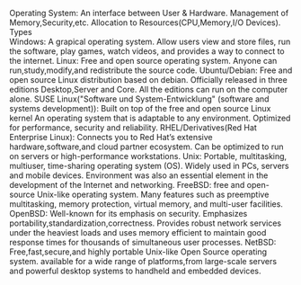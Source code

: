 Operating System:
An interface between User & Hardware.
Management of Memory,Security,etc.
Allocation to Resources(CPU,Memory,I/O Devices).
  Types  
    Windows:
        A grapical operating system.
        Allow users
            view and store files,
            run the software,
            play games, 
            watch videos,
            and provides a way to connect to the internet.
    Linux:
    Free and open source operating system.
    Anyone can run,study,modify,and redistribute the source code.
        Ubuntu/Debian:
            Free and open source Linux distribution based on debian.
            Officially released in three editions Desktop,Server and Core.
            All the editions can run on the computer alone.
        SUSE Linux("Software und System-Entwicklung" (software and systems development)):
            Built on top of the free and open source Linux kernel 
            An operating system that is adaptable to any environment.
            Optimized for performance, security and reliability.
        RHEL/Derivatives(Red Hat Enterprise Linux):
             Connects you to Red Hat’s extensive hardware,software,and cloud partner ecosystem.
             Can be optimized to run on servers or high-performance workstations.
    Unix:
    Portable, multitasking, multiuser, time-sharing operating system (OS). 
    Widely used in PCs, servers and mobile devices.
    Environment was also an essential element in the development of the Internet and networking.
        FreeBSD:
            free and open-source Unix-like operating system.
            Many features such as preemptive multitasking, memory protection, virtual memory, and multi-user facilities.
        OpenBSD:
            Well-known for its emphasis on security.
            Emphasizes portability,standardization,correctness.
            Provides robust network services under the heaviest loads and uses memory efficient to maintain good response times for thousands of simultaneous user processes.
        NetBSD:
            Free,fast,secure,and highly portable Unix-like Open Source operating system.
            available for a wide range of platforms,from large-scale servers and powerful desktop systems to handheld and embedded devices.
